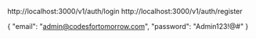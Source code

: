 
http://localhost:3000/v1/auth/login
http://localhost:3000/v1/auth/register

{
  "email": "admin@codesfortomorrow.com",
  "password": "Admin123!@#"
}